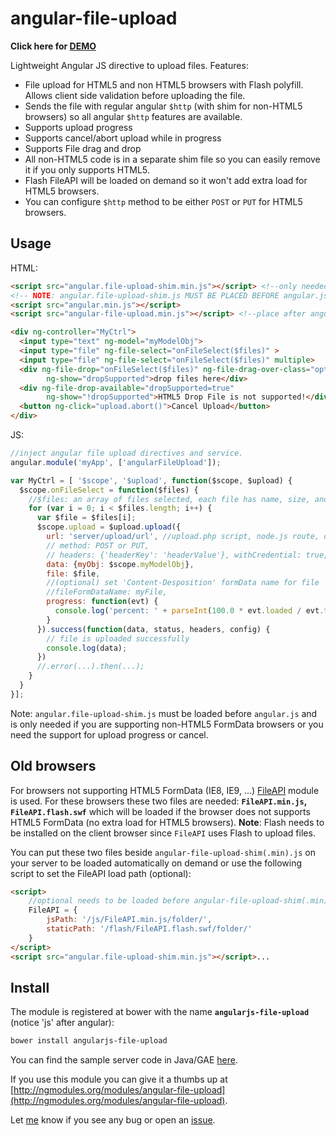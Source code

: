angular-file-upload
===================


**Click here for <a href="http://angular-file-upload.appspot.com/" target="_blank">DEMO</a>**

Lightweight Angular JS directive to upload files. Features:
* File upload for HTML5 and non HTML5 browsers with Flash polyfill. Allows client side validation before uploading the file.
* Sends the file with regular angular `$http` (with shim for non-HTML5 browsers) so all angular `$http` features are available.
* Supports upload progress
* Supports cancel/abort upload while in progress
* Supports File drag and drop
* All non-HTML5 code is in a separate shim file so you can easily remove it if you only supports HTML5.
* Flash FileAPI will be loaded on demand so it won't add extra load for HTML5 browsers.
* You can configure `$http` method to be either `POST` or `PUT` for HTML5 browsers.

## Usage

HTML:
```html
<script src="angular.file-upload-shim.min.js"></script> <!--only needed if you support upload progress/abort or non HTML5 FormData browsers.-->
<!-- NOTE: angular.file-upload-shim.js MUST BE PLACED BEFORE angular.js-->
<script src="angular.min.js"></script>
<script src="angular-file-upload.min.js"></script> <!--place after angular.js-->

<div ng-controller="MyCtrl">
  <input type="text" ng-model="myModelObj">
  <input type="file" ng-file-select="onFileSelect($files)" >
  <input type="file" ng-file-select="onFileSelect($files)" multiple>
  <div ng-file-drop="onFileSelect($files)" ng-file-drag-over-class="optional-css-class"
        ng-show="dropSupported">drop files here</div>
  <div ng-file-drop-available="dropSupported=true" 
        ng-show="!dropSupported">HTML5 Drop File is not supported!</div>
  <button ng-click="upload.abort()">Cancel Upload</button>
</div>
```

JS:
```js
//inject angular file upload directives and service.
angular.module('myApp', ['angularFileUpload']);

var MyCtrl = [ '$scope', '$upload', function($scope, $upload) {
  $scope.onFileSelect = function($files) {
    //$files: an array of files selected, each file has name, size, and type.
    for (var i = 0; i < $files.length; i++) {
      var $file = $files[i];
      $scope.upload = $upload.upload({
        url: 'server/upload/url', //upload.php script, node.js route, or servlet url
        // method: POST or PUT,
        // headers: {'headerKey': 'headerValue'}, withCredential: true,
        data: {myObj: $scope.myModelObj},
        file: $file,
        //(optional) set 'Content-Desposition' formData name for file
        //fileFormDataName: myFile,
        progress: function(evt) {
          console.log('percent: ' + parseInt(100.0 * evt.loaded / evt.total));
        }
      }).success(function(data, status, headers, config) {
        // file is uploaded successfully
        console.log(data);
      })
      //.error(...).then(...); 
    }
  }
}];
```

Note: `angular.file-upload-shim.js` must be loaded before `angular.js` and is only needed if you are supporting non-HTML5 FormData browsers or you need the support for upload progress or cancel.


## Old browsers

For browsers not supporting HTML5 FormData (IE8, IE9, ...) [FileAPI](https://github.com/mailru/FileAPI) module is used. 
For these browsers these two files are needed:  **`FileAPI.min.js`, `FileAPI.flash.swf`** which will be loaded if the browser does not supports HTML5 FormData (no extra load for HTML5 browsers).
**Note**: Flash needs to be installed on the client browser since `FileAPI` uses Flash to upload files.

You can put these two files beside `angular-file-upload-shim(.min).js` on your server to be loaded automatically on demand or use the following script to set the FileAPI load path (optional):
```html
<script>
    //optional needs to be loaded before angular-file-upload-shim(.min).js
    FileAPI = {
        jsPath: '/js/FileAPI.min.js/folder/',
        staticPath: '/flash/FileAPI.flash.swf/folder/'
    }
</script>
<script src="angular.file-upload-shim.min.js"></script>...
```

## Install

The module is registered at bower with the name **`angularjs-file-upload`** (notice 'js' after angular): 
```sh
bower install angularjs-file-upload
```

You can find the sample server code in Java/GAE [here](https://github.com/danialfarid/angular-file-upload/blob/master/src/com/df/angularfileupload/FileUpload.java).

If you use this module you can give it a thumbs up at [http://ngmodules.org/modules/angular-file-upload](http://ngmodules.org/modules/angular-file-upload).

Let [me](mailto:danial.farid@gmail.com) know if you see any bug or open an [issue](https://github.com/danialfarid/angular-file-upload/issues).



